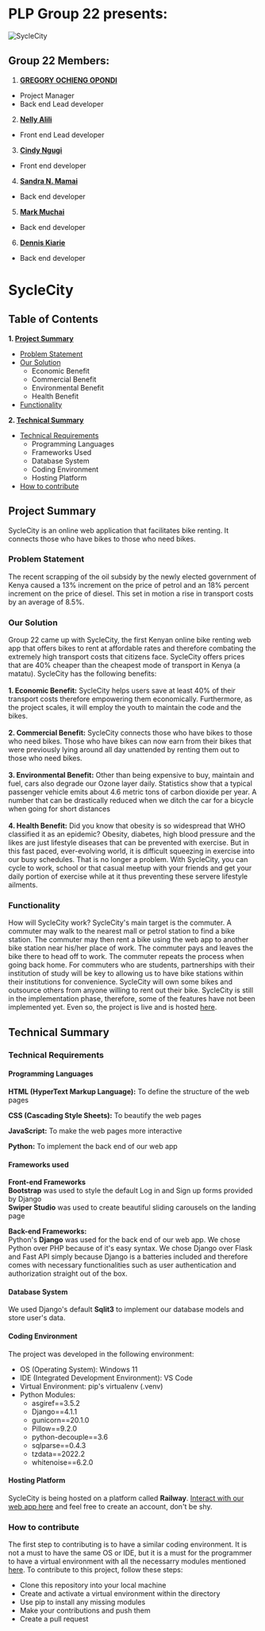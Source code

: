 # PLP Group 22 presents:
![SycleCity](https://user-images.githubusercontent.com/91679905/193264312-f0e7c667-eecb-45c2-9fbd-5386e38315ea.png)
## Group 22 Members:
1. **[GREGORY OCHIENG OPONDI](mailto:ds4gregory@gmail.com)**
  - Project Manager
  - Back end Lead developer
  
2. **[Nelly Alili](mailto:nellyalili05@gmail.com)**
  - Front end Lead developer
  
3. **[Cindy Ngugi](mailto:bricingugi@gmail.com)**
  - Front end developer
  
4. **[Sandra N. Mamai](mailto:nafulasmamai@gmail.com)**
  - Back end developer
  
5. **[Mark Muchai](mailto:muchaimark6@gmail.com)**
  - Back end developer

6. **[Dennis Kiarie](mailto:kiariendennis@gmail.com)**
  - Back end developer

# SycleCity
## Table of Contents
**1. [Project Summary](#project-summary)**
  * [Problem Statement](#problem-statement)
  * [Our Solution](#solution)
    * Economic Benefit
    * Commercial Benefit
    * Environmental Benefit
    * Health Benefit
  * [Functionality](#functionality)
    
**2. [Technical Summary](#technical-summary)**
  * [Technical Requirements](#technical-requirements)
    * Programming Languages
    * Frameworks Used
    * Database System
    * Coding Environment
    * Hosting Platform
  * [How to contribute](#how-to-contribute)

## <a name="project-summary"></a>Project Summary
SycleCity is an online web application that facilitates bike renting. It connects those who have bikes to those who need bikes.

### <a name="problem-statement"></a>Problem Statement
The recent scrapping of the oil subsidy by the newly elected government of Kenya caused a 13% increment on the price of petrol
and an 18% percent increment on the price of diesel. This set in motion a rise in transport costs by an average of 8.5%.

### <a name="solution"></a>Our Solution
Group 22 came up with SycleCity, the first Kenyan online bike renting web app that offers bikes to rent at affordable rates and
therefore combating the extremely high transport costs that citizens face. SycleCity offers prices that are 40% cheaper than
the cheapest mode of transport in Kenya (a matatu). SycleCity has the following benefits:\
\
**1. Economic Benefit:** SycleCity helps users save at least 40% of their transport costs therefore empowering them economically. Furthermore,
as the project scales, it will employ the youth to maintain the code and the bikes.\
\
**2. Commercial Benefit:** SycleCity connects those who have bikes to those who need bikes. Those who have bikes can now earn from
their bikes that were previously lying around all day unattended by renting them out to those who need bikes.\
\
**3. Environmental Benefit:** Other than being expensive to buy, maintain and fuel, cars also degrade our Ozone layer daily. Statistics
show that a typical passenger vehicle emits about 4.6 metric tons of carbon dioxide per year. A number that can be drastically reduced
when we ditch the car for a bicycle when going for short distances\
\
**4. Health Benefit:**  Did you know that obesity is so widespread that WHO classified it as an epidemic? Obesity, diabetes, high blood
pressure and the likes are just lifestyle diseases that can be prevented with exercise. But in this fast paced, ever-evolving world,
it is difficult squeezing in exercise into our busy schedules. That is no longer a problem. With SycleCity, you can cycle to work, school
or that casual meetup with your friends and get your daily portion of exercise while at it thus preventing these servere lifestyle ailments.

### <a name="functionality"></a>Functionality
How will SycleCity work? SycleCity's main target is the commuter. A commuter may walk to the nearest mall or petrol station to find a bike station. 
The commuter may then rent a bike using the web app to another bike station near his/her place of work. The commuter pays and leaves the bike there to
head off to work. The commuter repeats the process when going back home. For commuters who are students, partnerships with their institution of study 
will be key to allowing us to have bike stations within their institutions for convenience. SycleCity will own some bikes and outsource others from anyone
willing to rent out their bike. SycleCity is still in the implementation phase, therefore, some of the features have not been implemented yet. Even so, the 
project is live and is hosted [here](#hosting-platform).

## <a name="technical-summary"></a>Technical Summary
### <a name="technical-requirements"></a>Technical Requirements
#### Programming Languages
**HTML (HyperText Markup Language):** To define the structure of the web pages

**CSS (Cascading Style Sheets):** To beautify the web pages

**JavaScript:** To make the web pages more interactive

**Python:** To implement the back end of our web app

#### Frameworks used
**Front-end Frameworks**\
**Bootstrap** was used to style the default Log in and Sign up forms provided by Django\
**Swiper Studio** was used to create beautiful sliding carousels on the landing page

**Back-end Frameworks:**\
Python's **Django** was used for the back end of our web app. We chose Python over PHP because of it's easy syntax. We chose Django over Flask and Fast API simply
because Django is a batteries included and therefore comes with necessary functionalities such as user authentication and authorization straight out of the box.

#### Database System
We used Django's default **Sqlit3** to implement our database models and store user's data.

#### <a name="coding-environment"></a>Coding Environment
The project was developed in the following environment:
* OS (Operating System): Windows 11
* IDE (Integrated Development Environment): VS Code
* Virtual Environment: pip's virtualenv (.venv)
* Python Modules:
  * asgiref==3.5.2
  * Django==4.1.1
  * gunicorn==20.1.0
  * Pillow==9.2.0
  * python-decouple==3.6
  * sqlparse==0.4.3
  * tzdata==2022.2
  * whitenoise==6.2.0
  
#### <a name="hosting-platform"></a>Hosting Platform
SycleCity is being hosted on a platform called **Railway**. [Interact with our web app here](https://syclecityproject-production.up.railway.app/) and feel free to create an account, don't be shy.

### <a name="how-to-contribute"></a>How to contribute
The first step to contributing is to have a similar coding environment. It is not a must to have the same OS or IDE, but it is a must for the programmer
to have a virtual environment with all the necessarry modules mentioned [here](#coding-environment). To contribute to this project, follow these steps:
* Clone this repository into your local machine
* Create and activate a virtual environment within the directory
* Use pip to install any missing modules
* Make your contributions and push them
* Create a pull request

